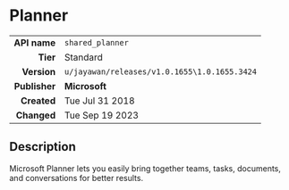 # Planner
| | |
|-:|-|
|**API name**|`shared_planner`|
|**Tier**|Standard|
|**Version**|`u/jayawan/releases/v1.0.1655\1.0.1655.3424`|
|**Publisher**|**Microsoft**|
|**Created**|Tue Jul 31 2018|
|**Changed**|Tue Sep 19 2023|

## Description
Microsoft Planner lets you easily bring together teams, tasks, documents, and conversations for better results.

